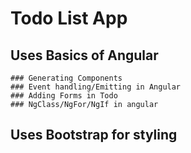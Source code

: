 # Todo List App
  ## Uses Basics of Angular 
    ### Generating Components
    ### Event handling/Emitting in Angular
    ### Adding Forms in Todo
    ### NgClass/NgFor/NgIf in angular
  ## Uses Bootstrap for styling
